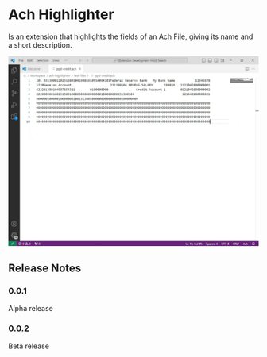 # Ach Highlighter

Is an extension that highlights the fields of an Ach File, giving its name and a short description.

![Recording](example.gif)

## Release Notes

### 0.0.1

Alpha release

### 0.0.2

Beta release
